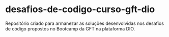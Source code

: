 # desafios-de-codigo-curso-gft-dio
Repositório criado para armanezar as soluções desenvolvidas nos desafios de código propostos no Bootcamp da GFT na plataforma DIO.
